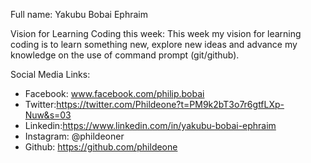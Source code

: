 Full name: 
Yakubu Bobai Ephraim

Vision for Learning Coding this week:
This week my vision for learning coding is to learn something new, explore new ideas and advance my knowledge on the use of command prompt (git/github).

Social Media Links:
- Facebook: www.facebook.com/philip.bobai
- Twitter:https://twitter.com/Phildeone?t=PM9k2bT3o7r6gtfLXp-Nuw&s=03
- Linkedin:https://www.linkedin.com/in/yakubu-bobai-ephraim
- Instagram: @phildeoner
- Github: https://github.com/phildeone